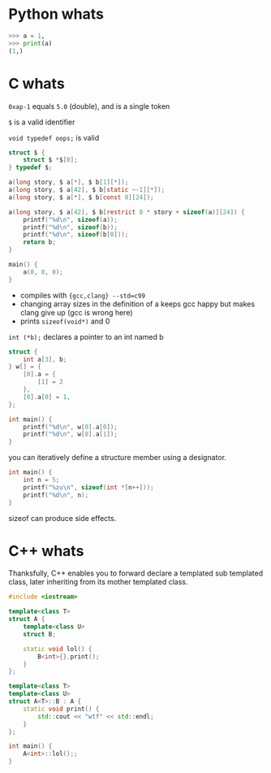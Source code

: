 # Python whats

```python
>>> a = 1,
>>> print(a)
(1,)
```

# C whats

`0xap-1` equals `5.0` (double), and is a single token

`$` is a valid identifier

`void typedef oops;` is valid

```c
struct $ {
    struct $ *$[0];
} typedef $;

a(long story, $ a[*], $ b[1][*]);
a(long story, $ a[42], $ b[static ~-1][*]);
a(long story, $ a[*], $ b[const 0][24]);

a(long story, $ a[42], $ b[restrict 0 * story + sizeof(a)][24]) {
    printf("%d\n", sizeof(a));
    printf("%d\n", sizeof(b));
    printf("%d\n", sizeof(b[0]));
    return b;
}

main() {
    a(0, 0, 0);
}
```

 - compiles with `{gcc,clang} --std=c99`
 - changing array sizes in the definition of a keeps gcc happy but makes clang give up (gcc is wrong here)
 - prints `sizeof(void*)` and 0


`int (*b);` declares a pointer to an int named b

```c
struct {
    int a[3], b;
} w[] = {
    [0].a = {
        [1] = 2
    },
    [0].a[0] = 1,
};

int main() {
    printf("%d\n", w[0].a[0]);
    printf("%d\n", w[0].a[1]);
}
```

you can iteratively define a structure member using a designator.

```c
int main() {
    int n = 5;
    printf("%zu\n", sizeof(int *[n++]));
    printf("%d\n", n);
}
```

sizeof can produce side effects.

# C++ whats

Thanksfully, C++ enables you to forward declare a templated sub templated class, later inheriting from its mother templated class.

```cpp
#include <iostream>

template<class T>
struct A {
    template<class U>
    struct B;

    static void lol() {
        B<int>{}.print();
    }
};

template<class T>
template<class U>
struct A<T>::B : A {
    static void print() {
        std::cout << "wtf" << std::endl;
    }
};

int main() {
    A<int>::lol();;
}
```
